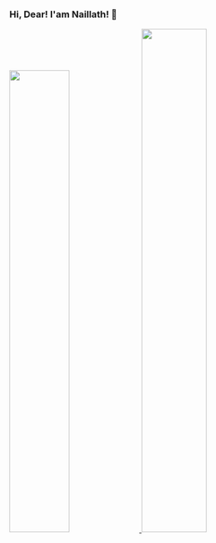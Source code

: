 ### Hi, Dear! I'am Naillath! 👋

<div>
	<a href="https://github.com/naillath">
	<img width="46%" src="https://github-readme-stats.vercel.app/api?username=naillath&show_icons=true&theme=dark&include_all_commits=true&count_private=true"/>
  	<img width="48%" src="https://github-readme-stats.vercel.app/api/top-langs/?username=naillath&layout=compact&langs_count=16&theme=dark"/>
</div>
